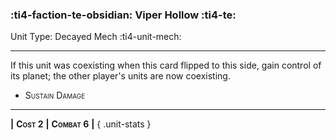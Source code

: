 ### :ti4-faction-te-obsidian: **Viper Hollow** :ti4-te:

Unit Type: Decayed Mech :ti4-unit-mech: 

---

If this unit was coexisting when this card flipped to this side, gain control of its planet; the other player's units are now coexisting.

* <span style="font-variant:small-caps;">Sustain Damage</span> 

---

__|__ <span style="font-variant:small-caps;white-space: nowrap;">**Cost 2**</span> __|__ <span style="font-variant:small-caps;white-space: nowrap;">**Combat 6**</span> __|__
{ .unit-stats }

